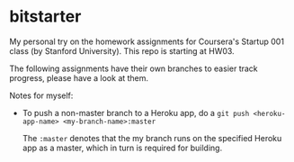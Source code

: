 bitstarter
==========

My personal try on the homework assignments for Coursera's Startup 001 class (by Stanford University).
This repo is starting at HW03.

The following assignments have their own branches to easier track progress,
please have a look at them.

Notes for myself:

- To push a non-master branch to a Heroku app, do a
  ```git push <heroku-app-name> <my-branch-name>:master```

  The ```:master``` denotes that the my branch runs on the specified Heroku app
  as a master, which in turn is required for building.
